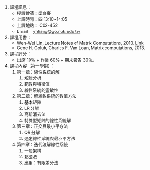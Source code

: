 1. 課程訊息：
   - 授課教師：梁育豪
   - 上課時間：四 13:10~14:05
   - 上課地點： C02-452
   - Email： yhliang@go.nuk.edu.tw
2. 課程用書：
   - Wen-Wei Lin, Lecture Notes of Matrix Computations, 2010. [Link](https://jupiter.math.nycu.edu.tw/~wwlin/2010_lecture_note.pdf)
   - Gene H. Golub, Charles F. Van Loan, Matrix computations, 2013.
3. 課程評分：
   - 出席 10% + 作業 60% + 期末報告 30％。
4. 課程內容（第一學期）：
     1. 第一章：線性系統的解
        1. 矩陣分析
        2. 範數與特徵值
        3. 線性系統的靈敏性
     3. 第二章：解線性系統的數值方法
        1. 基本矩陣
        2. LR 分解
        3. 高斯消去法
        4. 特殊型矩陣的線性系統解
     5. 第三章：正交與最小平方法
        1. QR 分解
        2. 過定線性系統與最小平方法
     7. 第四章：迭代法解線性系統
        1. 一般架構
        2. 鬆弛法
        3. 應用：有限差分法
   
